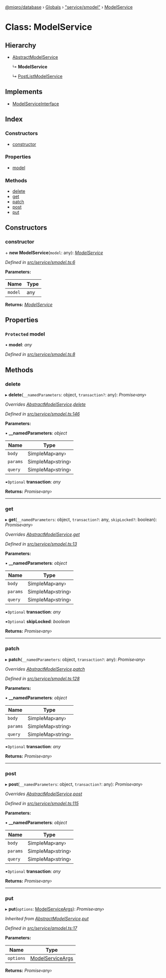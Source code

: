 [@miqro/database](../README.md) › [Globals](../globals.md) › ["service/smodel"](../modules/_service_smodel_.md) › [ModelService](_service_smodel_.modelservice.md)

# Class: ModelService

## Hierarchy

* [AbstractModelService](_service_amodel_.abstractmodelservice.md)

  ↳ **ModelService**

  ↳ [PostListModelService](_service_postlist_.postlistmodelservice.md)

## Implements

* [ModelServiceInterface](../interfaces/_service_model_.modelserviceinterface.md)

## Index

### Constructors

* [constructor](_service_smodel_.modelservice.md#constructor)

### Properties

* [model](_service_smodel_.modelservice.md#protected-model)

### Methods

* [delete](_service_smodel_.modelservice.md#delete)
* [get](_service_smodel_.modelservice.md#get)
* [patch](_service_smodel_.modelservice.md#patch)
* [post](_service_smodel_.modelservice.md#post)
* [put](_service_smodel_.modelservice.md#put)

## Constructors

###  constructor

\+ **new ModelService**(`model`: any): *[ModelService](_service_smodel_.modelservice.md)*

*Defined in [src/service/smodel.ts:6](https://github.com/claukers/miqro-sequelize/blob/373bc8c/src/service/smodel.ts#L6)*

**Parameters:**

Name | Type |
------ | ------ |
`model` | any |

**Returns:** *[ModelService](_service_smodel_.modelservice.md)*

## Properties

### `Protected` model

• **model**: *any*

*Defined in [src/service/smodel.ts:8](https://github.com/claukers/miqro-sequelize/blob/373bc8c/src/service/smodel.ts#L8)*

## Methods

###  delete

▸ **delete**(`__namedParameters`: object, `transaction?`: any): *Promise‹any›*

*Overrides [AbstractModelService](_service_amodel_.abstractmodelservice.md).[delete](_service_amodel_.abstractmodelservice.md#delete)*

*Defined in [src/service/smodel.ts:146](https://github.com/claukers/miqro-sequelize/blob/373bc8c/src/service/smodel.ts#L146)*

**Parameters:**

▪ **__namedParameters**: *object*

Name | Type |
------ | ------ |
`body` | SimpleMap‹any› |
`params` | SimpleMap‹string› |
`query` | SimpleMap‹string› |

▪`Optional`  **transaction**: *any*

**Returns:** *Promise‹any›*

___

###  get

▸ **get**(`__namedParameters`: object, `transaction?`: any, `skipLocked?`: boolean): *Promise‹any›*

*Overrides [AbstractModelService](_service_amodel_.abstractmodelservice.md).[get](_service_amodel_.abstractmodelservice.md#get)*

*Defined in [src/service/smodel.ts:13](https://github.com/claukers/miqro-sequelize/blob/373bc8c/src/service/smodel.ts#L13)*

**Parameters:**

▪ **__namedParameters**: *object*

Name | Type |
------ | ------ |
`body` | SimpleMap‹any› |
`params` | SimpleMap‹string› |
`query` | SimpleMap‹string› |

▪`Optional`  **transaction**: *any*

▪`Optional`  **skipLocked**: *boolean*

**Returns:** *Promise‹any›*

___

###  patch

▸ **patch**(`__namedParameters`: object, `transaction?`: any): *Promise‹any›*

*Overrides [AbstractModelService](_service_amodel_.abstractmodelservice.md).[patch](_service_amodel_.abstractmodelservice.md#patch)*

*Defined in [src/service/smodel.ts:128](https://github.com/claukers/miqro-sequelize/blob/373bc8c/src/service/smodel.ts#L128)*

**Parameters:**

▪ **__namedParameters**: *object*

Name | Type |
------ | ------ |
`body` | SimpleMap‹any› |
`params` | SimpleMap‹string› |
`query` | SimpleMap‹string› |

▪`Optional`  **transaction**: *any*

**Returns:** *Promise‹any›*

___

###  post

▸ **post**(`__namedParameters`: object, `transaction?`: any): *Promise‹any›*

*Overrides [AbstractModelService](_service_amodel_.abstractmodelservice.md).[post](_service_amodel_.abstractmodelservice.md#post)*

*Defined in [src/service/smodel.ts:115](https://github.com/claukers/miqro-sequelize/blob/373bc8c/src/service/smodel.ts#L115)*

**Parameters:**

▪ **__namedParameters**: *object*

Name | Type |
------ | ------ |
`body` | SimpleMap‹any› |
`params` | SimpleMap‹string› |
`query` | SimpleMap‹string› |

▪`Optional`  **transaction**: *any*

**Returns:** *Promise‹any›*

___

###  put

▸ **put**(`options`: [ModelServiceArgs](../interfaces/_service_model_.modelserviceargs.md)): *Promise‹any›*

*Inherited from [AbstractModelService](_service_amodel_.abstractmodelservice.md).[put](_service_amodel_.abstractmodelservice.md#put)*

*Defined in [src/service/amodel.ts:17](https://github.com/claukers/miqro-sequelize/blob/373bc8c/src/service/amodel.ts#L17)*

**Parameters:**

Name | Type |
------ | ------ |
`options` | [ModelServiceArgs](../interfaces/_service_model_.modelserviceargs.md) |

**Returns:** *Promise‹any›*
